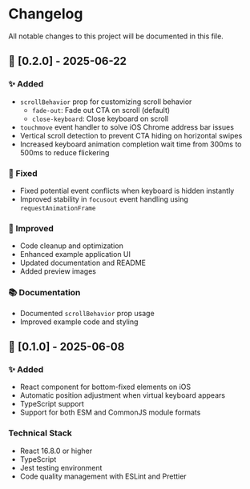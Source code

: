 # Changelog

All notable changes to this project will be documented in this file.

## 🚀 [0.2.0] - 2025-06-22

### ✨ Added

- `scrollBehavior` prop for customizing scroll behavior
  - `fade-out`: Fade out CTA on scroll (default)
  - `close-keyboard`: Close keyboard on scroll
- `touchmove` event handler to solve iOS Chrome address bar issues
- Vertical scroll detection to prevent CTA hiding on horizontal swipes
- Increased keyboard animation completion wait time from 300ms to 500ms to reduce flickering

### 🐛 Fixed

- Fixed potential event conflicts when keyboard is hidden instantly
- Improved stability in `focusout` event handling using `requestAnimationFrame`

### 🔧 Improved

- Code cleanup and optimization
- Enhanced example application UI
- Updated documentation and README
- Added preview images

### 📚 Documentation

- Documented `scrollBehavior` prop usage
- Improved example code and styling

## 🚀 [0.1.0] - 2025-06-08

### ✨ Added

- React component for bottom-fixed elements on iOS
- Automatic position adjustment when virtual keyboard appears
- TypeScript support
- Support for both ESM and CommonJS module formats

### Technical Stack

- React 16.8.0 or higher
- TypeScript
- Jest testing environment
- Code quality management with ESLint and Prettier
